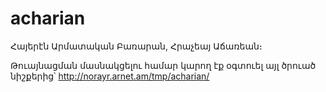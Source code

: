 # acharian
Հայերէն Արմատական Բառարան, Հրաչեայ Աճառեան։

Թուայնացման մասնակցելու համար կարող էք օգտուել այլ ծրուած նիշքերից՝ http://norayr.arnet.am/tmp/acharian/
